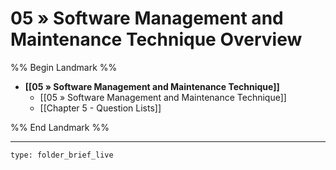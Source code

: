 # 05 » Software Management and Maintenance Technique Overview
%% Begin Landmark %%
- **[[05 » Software Management and Maintenance Technique]]**
	- [[05 » Software Management and Maintenance Technique]]
	- [[Chapter 5 - Question Lists]]

%% End Landmark %%

---
 
```ccard
type: folder_brief_live
```
 

